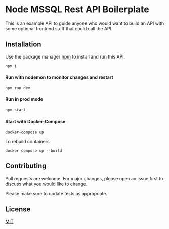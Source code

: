 # Node MSSQL Rest API Boilerplate 

This is an example API to guide anyone who would want to build an API with some optional frontend stuff that could call the API. 

## Installation

Use the package manager [npm](https://docs.npmjs.com/downloading-and-installing-node-js-and-npm) to install and run this API.

```bash
npm i
```

#### Run with nodemon to monitor changes and restart

```bash
npm run dev
```
#### Run in prod mode

```bash
npm start
```

#### Start with Docker-Compose
```
docker-compose up
```

To rebuild containers
```
docker-compose up --build
```

## Contributing
Pull requests are welcome. For major changes, please open an issue first to discuss what you would like to change.

Please make sure to update tests as appropriate.

## License
[MIT](https://choosealicense.com/licenses/mit/)
